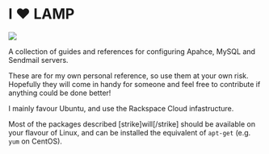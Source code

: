 # I ♥ LAMP

![](https://github.com/robmcvey/i-love-lamp/27107613.jpg)

A collection of guides and references for configuring Apahce, MySQL and Sendmail servers.

These are for my own personal reference, so use them at your own risk. Hopefully they will come in handy for someone and feel free to contribute if anything could be done better!

I mainly favour Ubuntu, and use the Rackspace Cloud infastructure.

Most of the packages described [strike]will[/strike] should be available on your flavour of Linux, and can be installed the equivalent of `apt-get` (e.g. `yum` on CentOS).
